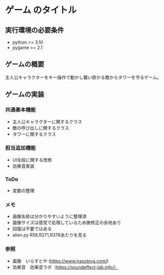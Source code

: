 # ゲーム のタイトル
## 実行環境の必要条件
* python >= 3.10
* pygame >= 2.1

## ゲームの概要
主人公キャラクターをキー操作で動かし襲い掛かる敵からタワーを守るゲーム。

## ゲームの実装
### 共通基本機能
* 主人公キャラクターに関するクラス
* 敵の呼び出しに関するクラス
* タワーに関するクラス
### 担当追加機能
* UI全般に関する改修 
* 効果音実装
### ToDo
- 変数の整理
### メモ
* 画像名称は分かりやすいように整理済
* 画像サイズは感覚で処理しているため微修正の余地あり
* 回復は不要ではある
* alien.py R58,R271,R378あたりを見る
### 参照
* 画像　いらすとや (https://www.irasutoya.com/)
* 効果音　効果音ラボ（https://soundeffect-lab.info/）